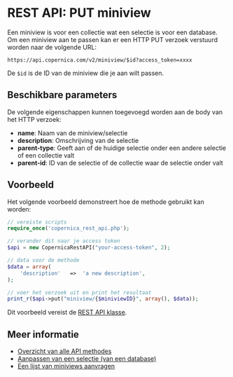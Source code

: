 # REST API: PUT miniview

Een miniview is voor een collectie wat een selectie is voor een database. 
Om een miniview aan te passen kan er een HTTP PUT verzoek verstuurd worden 
naar de volgende URL:

`https://api.copernica.com/v2/miniview/$id?access_token=xxxx`

De `$id` is de ID van de miniview die je aan wilt passen.

## Beschikbare parameters

De volgende eigenschappen kunnen toegevoegd worden aan de body van het HTTP verzoek:

- **name**: Naam van de miniview/selectie
- **description**: Omschrijving van de selectie
- **parent-type**: Geeft aan of de huidige selectie onder een andere selectie of een collectie valt
- **parent-id**: ID van de selectie of de collectie waar de selectie onder valt

## Voorbeeld

Het volgende voorbeeld demonstreert hoe de methode gebruikt kan worden:

```php
// vereiste scripts
require_once('copernica_rest_api.php');

// verander dit naar je access token
$api = new CopernicaRestAPI("your-access-token", 2);

// data voor de methode
$data = array(
	'description'   =>  'a new description',
);

// voer het verzoek uit en print het resultaat
print_r($api->put("miniview/{$miniviewID}", array(), $data));
```

Dit voorbeeld vereist de [REST API klasse](rest-php).

## Meer informatie

- [Overzicht van alle API methodes](rest-api)
- [Aanpassen van een selectie (van een database)](./rest-put-view)
- [Een lijst van miniviews aanvragen](./rest-get-collection-miniviews)
